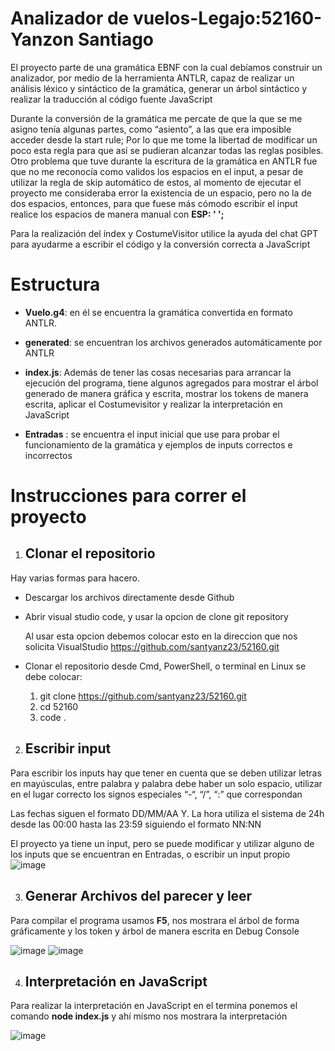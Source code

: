 # Analizador de vuelos-Legajo:52160- Yanzon Santiago # 
El proyecto parte de una gramática EBNF con la cual debíamos construir un analizador, por medio de la herramienta ANTLR, capaz de realizar un análisis léxico y sintáctico de la gramática, generar un árbol sintáctico y realizar la traducción al código fuente JavaScript

Durante la conversión de la gramática me percate de que la que se me asigno tenía algunas partes, como “asiento”, a las que era imposible acceder desde la start rule; Por lo que me tome la libertad de modificar un poco esta regla para que así se pudieran alcanzar todas las reglas posibles. Otro problema que tuve durante la escritura de la gramática en ANTLR fue que no me reconocía como validos los espacios en el input, a pesar de utilizar la regla de skip automático de estos, al momento de ejecutar el proyecto me consideraba error la existencia de un espacio, pero no la de dos espacios, entonces, para que fuese más cómodo escribir el input realice los espacios de manera manual con **ESP: ' ';**

Para la realización del índex y CostumeVisitor utilice la ayuda del chat GPT para ayudarme a escribir el código y la conversión correcta a JavaScript

# Estructura #

* **Vuelo.g4**: en él se encuentra la gramática convertida en formato ANTLR.
  
* **generated**: se encuentran los archivos generados automáticamente por ANTLR
  
* **index.js**: Además de tener las cosas necesarias para arrancar la ejecución del programa, tiene algunos agregados para mostrar el árbol generado de manera gráfica y escrita, mostrar los tokens de manera escrita, aplicar el Costumevisitor y realizar la interpretación en JavaScript
  
* **Entradas** : se encuentra el input inicial que use para probar el funcionamiento de la gramática y ejemplos de inputs correctos e incorrectos

# Instrucciones para correr el proyecto #

1. ## Clonar el repositorio ##

Hay varias formas para hacero. 
* Descargar los archivos directamente desde Github
  
* Abrir visual studio code, y usar la opcion de clone git repository

   Al usar esta opcion debemos colocar esto en la direccion que nos solicita VisualStudio https://github.com/santyanz23/52160.git

* Clonar el repositorio desde Cmd, PowerShell, o terminal en Linux
  se debe colocar: 
    1. git clone https://github.com/santyanz23/52160.git
    2. cd 52160
    3. code .

2. ## Escribir input ##
   
Para escribir los inputs hay que tener en cuenta que se deben utilizar letras en mayúsculas, entre palabra y palabra debe haber un solo espacio, utilizar en el lugar correcto los signos especiales “-“, “/”,  “:” que correspondan  

Las fechas siguen el formato DD/MM/AA Y. La hora utiliza el sistema de 24h desde las 00:00 hasta las 23:59 siguiendo el formato NN:NN

El proyecto ya tiene un input, pero se puede modificar y utilizar alguno de los inputs que se encuentran en Entradas, o escribir un input propio
![image](https://github.com/user-attachments/assets/080bf351-986d-4293-8189-e7a5ed18335f)


3. ## Generar Archivos del parecer y leer ##

 Para compilar el programa usamos **F5**,  nos mostrara el árbol de forma gráficamente y los token y árbol de manera escrita en Debug Console

![image](https://github.com/user-attachments/assets/2ed40465-dffc-4108-bef6-dbd0ab31589b)     ![image](https://github.com/user-attachments/assets/cdd430f2-3993-4b03-9db4-a00a85dec7ac)

 
   
4. ## Interpretación en JavaScript ##

Para realizar la interpretación en JavaScript en el termina ponemos el comando **node index.js** y ahí mismo nos mostrara la interpretación

![image](https://github.com/user-attachments/assets/7aecd0b2-1fd5-4388-9961-27b139efa909)

